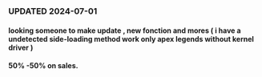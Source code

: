 ### UPDATED 2024-07-01
#### looking someone to make update , new fonction and mores ( i have a undetected side-loading method work only apex legends without kernel driver )
#### 50% -50% on sales.
